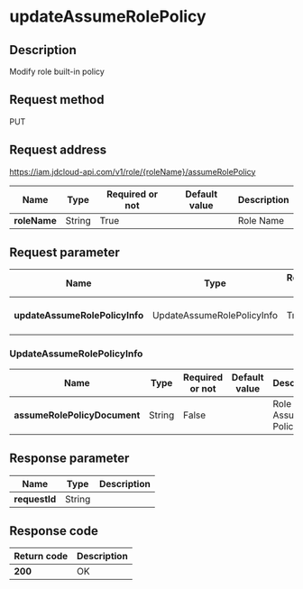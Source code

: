 # updateAssumeRolePolicy


## Description
Modify role built-in policy

## Request method
PUT

## Request address
https://iam.jdcloud-api.com/v1/role/{roleName}/assumeRolePolicy

|Name|Type|Required or not|Default value|Description|
|---|---|---|---|---|
|**roleName**|String|True| |Role Name|

## Request parameter
|Name|Type|Required or not|Default value|Description|
|---|---|---|---|---|
|**updateAssumeRolePolicyInfo**|UpdateAssumeRolePolicyInfo|True| |Role Permission Information|

### UpdateAssumeRolePolicyInfo
|Name|Type|Required or not|Default value|Description|
|---|---|---|---|---|
|**assumeRolePolicyDocument**|String|False| |Role Assumption Policy|

## Response parameter
|Name|Type|Description|
|---|---|---|
|**requestId**|String| |



## Response code
|Return code|Description|
|---|---|
|**200**|OK|
